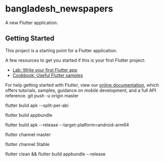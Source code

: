 # bangladesh_newspapers

A new Flutter application.

## Getting Started

This project is a starting point for a Flutter application.

A few resources to get you started if this is your first Flutter project:

- [Lab: Write your first Flutter app](https://flutter.dev/docs/get-started/codelab)
- [Cookbook: Useful Flutter samples](https://flutter.dev/docs/cookbook)

For help getting started with Flutter, view our
[online documentation](https://flutter.dev/docs), which offers tutorials,
samples, guidance on mobile development, and a full API reference.
git push -u origin master

flutter build apk --split-per-abi

flutter build appbundle

flutter build apk --release --target-platform=android-arm64

flutter channel master

flutter channel Stable

flutter clean && flutter build appbundle --release
